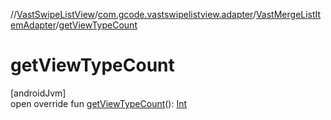 //[VastSwipeListView](../../../index.md)/[com.gcode.vastswipelistview.adapter](../index.md)/[VastMergeListItemAdapter](index.md)/[getViewTypeCount](get-view-type-count.md)

# getViewTypeCount

[androidJvm]\
open override fun [getViewTypeCount](get-view-type-count.md)(): [Int](https://kotlinlang.org/api/latest/jvm/stdlib/kotlin/-int/index.html)
